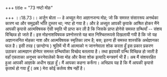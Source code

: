 +++
title = "73 नष्टो मोहः"

+++
।।18.73।। अर्जुन बोला -- हे अच्युत मेरा अज्ञानजन्य मोह; जो कि समस्त
संसाररूप अनर्थका कारण था और समुद्रकी भाँति दुस्तर था; नष्ट हो गया है। और
हे अच्युत आपकी कृपाके आश्रित होकर मैंने आपकी कृपासे आत्मविषयक ऐसी स्मृति
भी प्राप्त कर ली है कि जिसके प्राप्त होनेसे समस्त ग्रन्थियाँ -- संशय
विच्छिन्न हो जाते हैं। इस मोहनाशविषयक प्रश्नोत्तरसे यह बात निश्चितरूपसे
दिखलायी गयी है कि जो यह अज्ञानजनित मोहका नाश और आत्मविषयक स्मृतिका लाभ
है; बस; इतना ही समस्त शास्त्रोंके अर्थज्ञानका फल है। इसी तरह ( छान्दोग्य
) श्रुतिमें भी मैं आत्माको न जाननेवाला शोक करता हूँ इस प्रकार प्रकरण
उठाकर आत्मज्ञान होनेपर समस्त ग्रन्थियोंका विच्छेद बतलाया है। तथा हृदयकी
ग्रन्थि विच्छिन्न हो जाती है वहाँ एकताका अनुभव करनेवालेको कैसा मोह और
कैसा शोक इत्यादि मन्त्रवर्ण भी हैं। अब मैं संशयरहित हुआ आपकी आज्ञाके
अधीन खड़ा हूँ। मैं आपका कहना करूँगा। अभिप्राय यह है कि मैं आपकी कृपासे
कृतार्थ हो गया हूँ ( अब ) मेरा कोई कर्तव्य शेष नहीं है।
